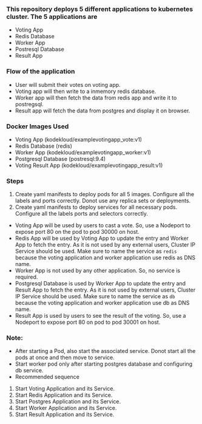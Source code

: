 ### This repository deploys 5 different applications to kubernetes cluster. The 5 applications are

- Voting App
- Redis Database
- Worker App
- Postresql Database
- Result App

### Flow of the application

- User will submit their votes on voting app.
- Voting app will then write to a inmemory redis database.
- Worker app will then fetch the data from redis app and write it to postregsql.
- Result app will fetch the data from postgres and display it on browser.

### Docker Images Used

- Voting App (kodekloud/examplevotingapp_vote:v1)
- Redis Database (redis)
- Worker App (kodekloud/examplevotingapp_worker:v1)
- Postgresql Database (postresql:9.4)
- Voting Result App (kodekloud/examplevotingapp_result:v1)

### Steps

1. Create yaml manifests to deploy pods for all 5 images. Configure all the labels and ports correctly. Donot use any replica sets or deployments.
2. Create yaml manifests to deploy services for all necessary pods. Configure all the labels ports and selectors correctly.

- Voting App will be used by users to cast a vote. So, use a Nodeport to expose port 80 on the pod to pod 30000 on host.
- Redis App will be used by Voting App to update the entry and Worker App to fetch the entry. As it is not used by any external users, Cluster IP Service should be used. Make sure to name the service as `redis` because the voting application and worker application use redis as DNS name.
- Worker App is not used by any other application. So, no service is required.
- Postgresql Database is used by Worker App to update the entry and Result App to fetch the entry. As it is not used by external users, Cluster IP Service should be used. Make sure to name the service as `db` because the voting application and worker application use db as DNS name.
- Result App is used by users to see the result of the voting. So, use a Nodeport to expose port 80 on pod to pod 30001 on host.

### Note:

- After starting a Pod, also start the associated service. Donot start all the pods at once and then move to service.
- Start worker pod only after starting postgres database and configuring db service.
- Recommended sequence

1. Start Voting Application and its Service.
2. Start Redis Application and its Service.
3. Start Postgres Application and its Service.
4. Start Worker Application and its Service.
5. Start Result Application and its Service.
